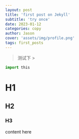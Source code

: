 ```yaml
---
layout: post
title: 'first post on Jekyll'
subtitle: 'try once'
date: 2023-01-12
categories: copy
author: Jason
cover: 'assets/img/profile.png'
tags: first_posts
---
```


> 测试下 >

```python
import this
```

# H1

## H2

### H3

content here
